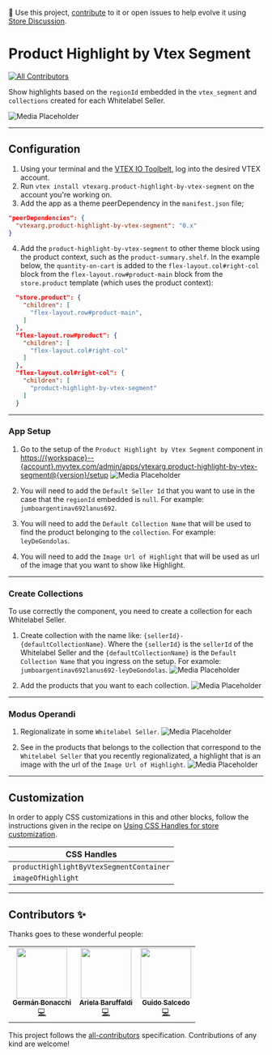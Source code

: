 📢 Use this project, [contribute](https://github.com/vtex-apps/product-highlight-by-vtex-segment) to it or open issues to help evolve it using [Store Discussion](https://github.com/vtex-apps/store-discussion).

# Product Highlight by Vtex Segment

<!-- DOCS-IGNORE:start -->
<!-- ALL-CONTRIBUTORS-BADGE:START - Do not remove or modify this section -->
[![All Contributors](https://img.shields.io/badge/all_contributors-0-orange.svg?style=flat-square)](#contributors-)
<!-- ALL-CONTRIBUTORS-BADGE:END -->
<!-- DOCS-IGNORE:end -->

Show highlights based on the `regionId` embedded in the `vtex_segment` and `collections` created for each Whitelabel Seller.

![Media Placeholder](https://user-images.githubusercontent.com/55905671/143295939-7d1b5625-5c57-46ad-a197-ef959db268de.gif)

---
## Configuration 

1. Using your terminal and the [VTEX IO Toolbelt](https://vtex.io/docs/recipes/development/vtex-io-cli-installment-and-command-reference), log into the desired VTEX account.
2. Run `vtex install vtexarg.product-highlight-by-vtex-segment` on the account you're working on.
3. Add the app as a theme peerDependency in the `manifest.json` file;
```json
"peerDependencies": {
  "vtexarg.product-highlight-by-vtex-segment": "0.x"
}
```
4. Add the `product-highlight-by-vtex-segment` to other theme block using the product context, such as the `product-summary.shelf`. In the example below, the `quantity-on-cart` is added to the `flex-layout.col#right-col` block from the `flex-layout.row#product-main` block from the `store.product` template (which uses the product context):

```json
  "store.product": {
    "children": [
      "flex-layout.row#product-main",
    ]
  },
  "flex-layout.row#product": {
    "children": [
      "flex-layout.col#right-col"
    ]
  },
  "flex-layout.col#right-col": {
    "children": [
      "product-highlight-by-vtex-segment"
    ]
  }
```

---
### App Setup

1. Go to the setup of the `Product Highlight by Vtex Segment` component in <https://{workspace}--{account}.myvtex.com/admin/apps/vtexarg.product-highlight-by-vtex-segment@{version}/setup>
![Media Placeholder](https://user-images.githubusercontent.com/55905671/143299640-21b00a57-64bc-467c-917b-34a16d44bc51.png)

2. You will need to add the `Default Seller Id` that you want to use in the case that the `regionId` embedded is `null`. For example: `jumboargentinav692lanus692`.

3. You will need to add the `Default Collection Name` that will be used to find the product belonging to the `collection`. For example: `leyDeGondolas`. 

4. You will need to add the `Image Url of Highlight` that will be used as url of the image that you want to show like Highlight.

---
### Create Collections

To use correctly the component, you need to create a collection for each Whitelabel Seller.

1. Create collection with the name like: `{sellerId}-{defaultCollectionName}`. Where the `{sellerId}` is the `sellerId` of the Whitelabel Seller and the `{defaultCollectionName}` is the `Default Collection Name` that you ingress on the setup. For examole: `jumboargentinav692lanus692-leyDeGondolas`.
![Media Placeholder](https://user-images.githubusercontent.com/55905671/143301880-ee440d48-eced-4750-9cd2-ae3f3588a8e4.png)

2. Add the products that you want to each collection.
![Media Placeholder](https://user-images.githubusercontent.com/55905671/143302007-843220e6-4138-4e9e-932a-33cda0619357.png)

---
### Modus Operandi

1. Regionalizate in some `Whitelabel Seller`.
![Media Placeholder](https://user-images.githubusercontent.com/55905671/143302341-6ba9d940-185f-4c9a-98c5-cb158f285d03.png)

2. See in the products that belongs to the collection that correspond to the `Whitelabel Seller` that you recently regionalizated, a highlight that is an image with the url of the `Image Url of Highlight`.
![Media Placeholder](https://user-images.githubusercontent.com/55905671/143302850-e8d39857-ffb6-49fc-b1cf-a7496733ac4c.png)
---
## Customization

In order to apply CSS customizations in this and other blocks, follow the instructions given in the recipe on [Using CSS Handles for store customization](https://vtex.io/docs/recipes/style/using-css-handles-for-store-customization).

| CSS Handles |
| ----------- | 
| `productHighlightByVtexSegmentContainer` | 
| `imageOfHighlight` | 

---
<!-- DOCS-IGNORE:start -->

## Contributors ✨

Thanks goes to these wonderful people:
<table>
  <tr>
    <td align="center"><a href="https://github.com/germanBonacchi"><img src="https://avatars.githubusercontent.com/u/55905671?v=4" width="100px;" alt=""/><br /><sub><b>Germán Bonacchi</b></sub></a><br /><a href="https://github.com/vtex-apps/product-highlight-by-vtex-segment/commits?author=germanBonacchi" title="Code">💻</a></td>
    <td align="center"><a href="https://github.com/arielabaruffaldi"><img src="https://avatars.githubusercontent.com/u/36748003?v=4" width="100px;" alt=""/><br /><sub><b>Ariela Baruffaldi</b></sub></a><br /><a href="https://github.com/vtex-apps/product-highlight-by-vtex-segment/commits?author=arielabaruffaldi" title="Code">💻</a></td>
    <td align="center"><a href="https://github.com/GuidoSdo"><img src="https://avatars.githubusercontent.com/u/33711188?v=4" width="100px;" alt=""/><br /><sub><b>Guido Salcedo</b></sub></a><br /><a href="https://github.com/vtex-apps/product-highlight-by-vtex-segment/commits?author=GuidoSdo" title="Code">💻</a></td>
  </tr>
</table>
<!-- ALL-CONTRIBUTORS-LIST:START - Do not remove or modify this section -->
<!-- prettier-ignore-start -->
<!-- markdownlint-disable -->
<!-- markdownlint-enable -->
<!-- prettier-ignore-end -->
<!-- ALL-CONTRIBUTORS-LIST:END -->

This project follows the [all-contributors](https://github.com/all-contributors/all-contributors) specification. Contributions of any kind are welcome!

<!-- DOCS-IGNORE:end -->